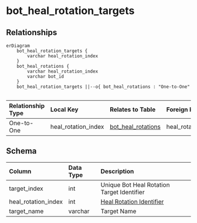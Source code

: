 # bot_heal_rotation_targets

## Relationships

```mermaid
erDiagram
    bot_heal_rotation_targets {
        varchar heal_rotation_index
    }
    bot_heal_rotations {
        varchar heal_rotation_index
        varchar bot_id
    }
    bot_heal_rotation_targets ||--o{ bot_heal_rotations : "One-to-One"


```


| Relationship Type | Local Key | Relates to Table | Foreign Key |
| :--- | :--- | :--- | :--- |
| One-to-One | heal_rotation_index | [bot_heal_rotations](../../schema/bots/bot_heal_rotations.md) | heal_rotation_index |


## Schema

| Column | Data Type | Description |
| :--- | :--- | :--- |
| target_index | int | Unique Bot Heal Rotation Target Identifier |
| heal_rotation_index | int | [Heal Rotation Identifier](bot_heal_rotations.md) |
| target_name | varchar | Target Name |

